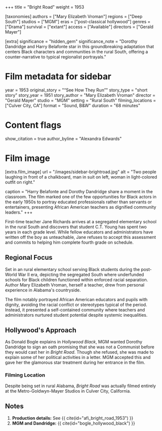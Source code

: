 +++
title = "Bright Road"
weight = 1953

[taxonomies]
authors = ["Mary Elizabeth Vroman"]
regions = ["Deep South"]
studios = ["MGM"]
eras = ["post-classical hollywood"]
genres = ["Drama"]
survival = ["extant"]
access = ["Available"]
directors = ["Gerald Mayer"]

[extra]
significance = "hidden_gem"
significance_note = "Dorothy Dandridge and Harry Belafonte star in this groundbreaking adaptation that centers Black characters and communities in the rural South, offering a counter-narrative to typical regionalist portrayals."
# Film metadata for sidebar
year = 1953
original_story = "“See How They Run”"
story_type = "short story"
story_year = 1951
story_author = "Mary Elizabeth Vroman"
director = "Gerald Mayer"
studio = "MGM"
setting = "Rural South"
filming_locations = ["Culver City, CA"]
format = "Sound, B&W"
duration = "68 minutes"

# Content flags
show_citation = true
author_byline = "Alexandra Edwards"

# Film image
[extra.film_image]
url = "/images/sidebar-brightroad.jpg"
alt = "Two people laughing in front of a chalkboard, man in suit on left, woman in light-colored outfit on right."

caption = "Harry Belafonte and Dorothy Dandridge share a moment in the classroom. The film marked one of the few opportunities for Black actors in the early 1950s to portray educated professionals rather than servants or entertainers, presenting African American teachers as dignified community leaders."
+++

First-time teacher Jane Richards arrives at a segregated elementary school in the rural South and discovers that student C.T. Young has spent two years in each grade level. While fellow educators and administrators have written off the boy as unteachable, Jane refuses to accept this assessment and commits to helping him complete fourth grade on schedule.

## Regional Focus

Set in an rural elementary school serving Black students during the post-World War II era, depicting the segregated South where underfunded schools for Black children functioned within enforced racial separation. Author Mary Elizabeth Vroman, herself a teacher, drew from personal experience in Alabama's countryside.

The film notably portrayed African American educators and pupils with dignity, avoiding the racial conflict or stereotypes typical of the period. Instead, it presented a self-contained community where teachers and administrators nurtured student potential despite systemic inequalities.

## Hollywood's Approach

As Donald Bogle explains in *Hollywood Black*, MGM wanted Dorothy Dandridge to sign an oath promising that she was not a Communist before they would cast her in *Bright Road*. Though she refused, she was made to explain some of her political activities in a letter. MGM accepted this and gave her the glamorous star treatment during her entrance in the film. 

### Filming Location

Despite being set in rural Alabama, *Bright Road* was actually filmed entirely at the Metro-Goldwyn-Mayer Studios in Culver City, California. 

## Notes

1. **Production details:** See {{ cite(id="afi_bright_road_1953") }}
2. **MGM and Dandridge:** {{ cite(id="bogle_hollywood_black") }} 